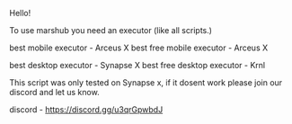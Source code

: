 Hello!

To use marshub you need an executor (like all scripts.)

best mobile executor - Arceus X
best free mobile executor - Arceus X

best desktop executor - Synapse X
best free desktop executor - Krnl

This script was only tested on Synapse x, if it dosent work please join our discord and let us know.

discord - https://discord.gg/u3qrGpwbdJ
